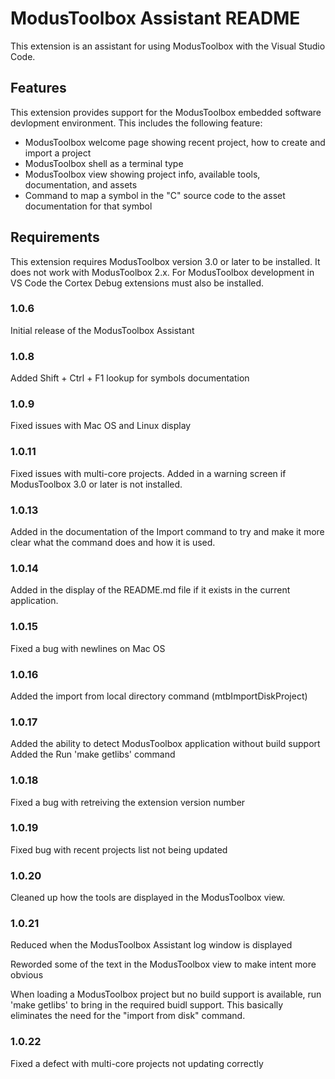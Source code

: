 # ModusToolbox Assistant README

This extension is an assistant for using ModusToolbox with the Visual Studio Code.

## Features

This extension provides support for the ModusToolbox embedded software devlopment environment.
This includes the following feature:
- ModusToolbox welcome page showing recent project, how to create and import a project
- ModusToolbox shell as a terminal type
- ModusToolbox view showing project info, available tools, documentation, and assets
- Command to map a symbol in the "C" source code to the asset documentation for that symbol

## Requirements

This extension requires ModusToolbox version 3.0 or later to be installed.  It does not work
with ModusToolbox 2.x.  For ModusToolbox development in VS Code the Cortex Debug extensions
must also be installed.

### 1.0.6
Initial release of the ModusToolbox Assistant

### 1.0.8
Added Shift + Ctrl + F1 lookup for symbols documentation

### 1.0.9
Fixed issues with Mac OS and Linux display

### 1.0.11
Fixed issues with multi-core projects.  Added in a warning screen if ModusToolbox 3.0 or later
is not installed.

### 1.0.13
Added in the documentation of the Import command to try and make it more clear what the
command does and how it is used.

### 1.0.14
Added in the display of the README.md file if it exists in the current application.

### 1.0.15
Fixed a bug with newlines on Mac OS

### 1.0.16
Added the import from local directory command (mtbImportDiskProject)

### 1.0.17
Added the ability to detect ModusToolbox application without build support
Added the Run 'make getlibs' command

### 1.0.18
Fixed a bug with retreiving the extension version number

### 1.0.19
Fixed bug with recent projects list not being updated

### 1.0.20
Cleaned up how the tools are displayed in the ModusToolbox view.

### 1.0.21
Reduced when the ModusToolbox Assistant log window is displayed

Reworded some of the text in the ModusToolbox view to make intent more obvious

When loading a ModusToolbox project but no build support is available, 
run 'make getlibs' to bring in the required buidl support.  This basically
eliminates the need for the "import from disk" command.

### 1.0.22
Fixed a defect with multi-core projects not updating correctly
